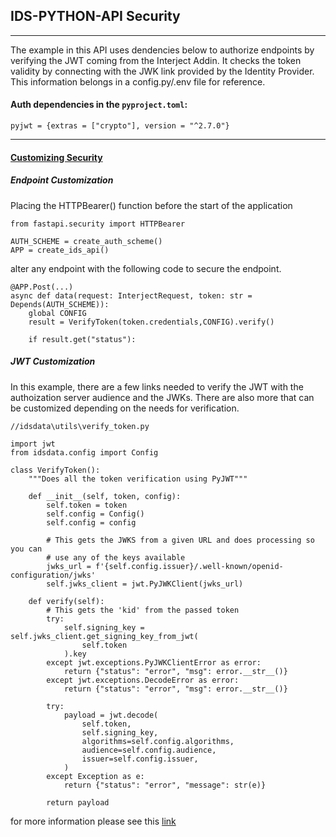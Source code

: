 ## IDS-PYTHON-API Security

---

The example in this API uses dendencies below to authorize endpoints by verifying the JWT coming from the Interject Addin. It checks the token validity by connecting with the JWK link provided by the Identity Provider. This information belongs in a config.py/.env file for reference.

#### Auth dependencies in the `pyproject.toml`:

```
pyjwt = {extras = ["crypto"], version = "^2.7.0"}
```

---

#### <u>Customizing Security</u>

##### Endpoint Customization

Placing the HTTPBearer() function before the start of the application

```
from fastapi.security import HTTPBearer

AUTH_SCHEME = create_auth_scheme()
APP = create_ids_api()
```

alter any endpoint with the following code to secure the endpoint.

```
@APP.Post(...)
async def data(request: InterjectRequest, token: str = Depends(AUTH_SCHEME)):
    global CONFIG
    result = VerifyToken(token.credentials,CONFIG).verify()

    if result.get("status"):
```

##### JWT Customization

In this example, there are a few links needed to verify the JWT with the authoization server audience and the JWKs. There are also more that can be customized depending on the needs for verification.

```
//idsdata\utils\verify_token.py

import jwt
from idsdata.config import Config

class VerifyToken():
    """Does all the token verification using PyJWT"""

    def __init__(self, token, config):
        self.token = token
        self.config = Config()
        self.config = config

        # This gets the JWKS from a given URL and does processing so you can
        # use any of the keys available
        jwks_url = f'{self.config.issuer}/.well-known/openid-configuration/jwks'
        self.jwks_client = jwt.PyJWKClient(jwks_url)

    def verify(self):
        # This gets the 'kid' from the passed token
        try:
            self.signing_key = self.jwks_client.get_signing_key_from_jwt(
                self.token
            ).key
        except jwt.exceptions.PyJWKClientError as error:
            return {"status": "error", "msg": error.__str__()}
        except jwt.exceptions.DecodeError as error:
            return {"status": "error", "msg": error.__str__()}

        try:
            payload = jwt.decode(
                self.token,
                self.signing_key,
                algorithms=self.config.algorithms,
                audience=self.config.audience,
                issuer=self.config.issuer,
            )
        except Exception as e:
            return {"status": "error", "message": str(e)}

        return payload

```

for more information please see this [link](https://fastapi.tiangolo.com/tutorial/security/)
